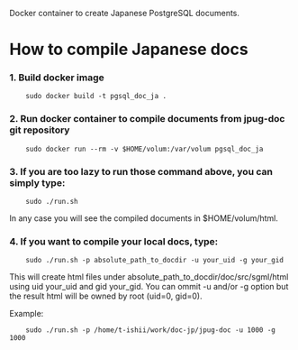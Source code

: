 Docker container to create Japanese PostgreSQL documents.

How to compile Japanese docs
==================

### 1. Build docker image

```
	sudo docker build -t pgsql_doc_ja .
```

### 2. Run docker container to compile documents from jpug-doc git repository

```
	sudo docker run --rm -v $HOME/volum:/var/volum pgsql_doc_ja
```

### 3. If you are too lazy to run those command above, you can simply type:

```
	sudo ./run.sh
````

In any case you will see the compiled documents in $HOME/volum/html.

### 4. If you want to compile your local docs, type:

```
	sudo ./run.sh -p absolute_path_to_docdir -u your_uid -g your_gid
```

This will create html files under
absolute_path_to_docdir/doc/src/sgml/html using uid your_uid and gid
your_gid. You can ommit -u and/or -g option but the result html will
be owned by root (uid=0, gid=0).

Example:
```
	sudo ./run.sh -p /home/t-ishii/work/doc-jp/jpug-doc -u 1000 -g 1000
```

